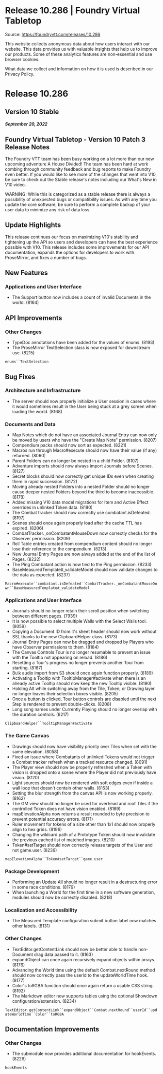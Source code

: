 # Release 10.286 | Foundry Virtual Tabletop

Source: https://foundryvtt.com/releases/10.286

This website collects anonymous data about how users interact with our website. This data provides us with 
        valuable insights that help us to improve our products. Some of these analytics features are non-essential 
        and use browser cookies.

What data we collect and information on how it is used is described in our 
        Privacy Policy.


# Release 10.286


## Version 10 Stable


##### September 20, 2022


## Foundry Virtual Tabletop - Version 10 Patch 3 Release Notes

The Foundry VTT team has been busy working on a lot more than our new upcoming adventure A House Divided! The team has been hard at work combing through community feedback and bug reports to make Foundry even better. If you would like to see more of the changes that went into V10, be sure to check out the Stable release's notes including our What's New in V10 video.

WARNING: While this is categorized as a stable release there is always a possibility of unexpected bugs or compatibility issues. As with any time you update the core software, be sure to perform a complete backup of your user data to minimize any risk of data loss.


## Update Highlights

This release continues our focus on maximizing V10's stability and tightening up the API so users and developers can have the best experience possible with V10. This release includes some improvements for our API documentation, expands the options for developers to work with ProseMirror, and fixes a number of bugs.


## New Features


### Applications and User Interface

- The Support button now includes a count of invalid Documents in the world. (8164)


## API Improvements


### Other Changes

- TypeDoc annotations have been added for the values of enums. (8193)
- The ProseMirror TextSelection class is now exposed for downstream use. (8215)

`enums``TextSelection`
## Bug Fixes


### Architecture and Infrastructure

- The server should now properly initialize a User session in cases where it would sometimes result in the User being stuck at a grey screen when loading the world. (8168)


### Documents and Data

- Map Notes which do not have an associated Journal Entry can now only be moved by users who have the "Create Map Note" permission. (8207)
- Compendium packs should now sort as expected. (8221)
- Macros run through Macro#execute should now have their value (if any) returned. (8060)
- Parent Folders can no longer be nested in a child Folder. (8107)
- Adventure imports should now always import Journals before Scenes. (8127)
- Secret blocks should now correctly get unique IDs even when creating them in rapid succession. (8172)
- Moving already nested Folders into a nested Folder should no longer cause deeper nested Folders beyond the third to become inaccessible. (8178)
- Added missing V10 data model migrations for Item and Active Effect overrides in unlinked Token data. (8180)
- The Combat tracker should now correctly use combatant.isDefeated. (8197)
- Scenes should once again properly load after the cache TTL has expired. (8206)
- CombatTracker._onCombatantMouseDown now correctly checks for the Observer permission. (8209)
- Roll Table entries created from compendium content should no longer lose their reference to the compendium. (8213)
- New Journal Entry Pages are now always added at the end of the list of Pages. (8232)
- The Ping Combatant action is now tied to the Ping permission. (8233)
- BaseMeasuredTemplate#_validateModel should now validate changes to the data as expected. (8237)

`Macro#execute``combatant.isDefeated``CombatTracker._onCombatantMouseDown``BaseMeasuredTemplate#_validateModel`
### Applications and User Interface

- Journals should no longer retain their scroll position when switching between different pages. (7939)
- It is now possible to select multiple Walls with the Select Walls tool. (8059)
- Copying a Document ID from it's sheet header should now work without SSL thanks to the new ClipboardHelper class. (8173)
- Journal Entry Pages can now be dragged and dropped by Players who have Observer permissions to them. (8184)
- The Canvas Controls Tour is no longer resumable to prevent an issue with the Tooltip not appearing on reload. (8186)
- Resetting a Tour's progress no longer prevents another Tour from starting. (8187)
- Bulk audio import from S3 should once again function properly. (8189)
- Activating a Tooltip with TooltipManager#activate when there is an already active Tooltip should now keep the new Tooltip visible. (8190)
- Holding Alt while switching away from the Tile, Token, or Drawing layer no longer leaves their selection boxes visible. (8205)
- Once a button is clicked, Tour button controls are disabled until the next Step is rendered to prevent double-clicks. (8208)
- Long song names under Currently Playing should no longer overlap with the duration controls. (8217)

`ClipboardHelper``TooltipManager#activate`
### The Game Canvas

- Drawings should now have visibility priority over Tiles when set with the same elevation. (8058)
- Fixed an issue where Combatants of unlinked Tokens would not trigger a Combat tracker refresh when a tracked resource changed. (8091)
- The Player view should now be properly refreshed when a Token with vision is dropped onto a scene where the Player did not previously have vision. (8120)
- Light sources should now be rendered with soft edges even if inside a wall loop that doesn't contain other walls. (8153)
- Setting the blur strength from the canvas API is now working properly. (8162)
- The GM view should no longer be used for overhead and roof Tiles if the controlled Token does not have vision enabled. (8169)
- mapElevationAlpha now returns a result rounded to byte precision to prevent potential accuracy errors. (8171)
- Ruler movement for tokens of a size other than 1x1 should now properly align to hex grids. (8196)
- Changing the wildcard path of a Prototype Token should now invalidate the previous cached list of matched images. (8210)
- Token#setTarget should now correctly release targets of the User and not game.user. (8236)

`mapElevationAlpha``Token#setTarget``game.user`
### Package Development

- Performing an Update All should no longer result in a destructuring error in some race conditions. (8179)
- When launching a World for the first time in a new software generation, modules should now be correctly disabled. (8218)


### Localization and Accessibility

- The Measured Template configuration submit button label now matches other labels. (8131)


### Other Changes

- TextEditor.getContentLink should now be better able to handle non-Document drag data passed to it. (8163)
- expandObject can once again recursively expand objects within arrays. (8176)
- Advancing the World time using the default Combat.nextRound method should now correctly pass the userId to the updateWorldTime hook. (8177)
- Color's toRGBA function should once again return a usable CSS string. (8192)
- The Markdown editor now supports tables using the optional Showdown configuration/extension. (8234)

`TextEditor.getContentLink``expandObject``Combat.nextRound``userId``updateWorldTime``Color``toRGBA`
## Documentation Improvements


### Other Changes

- The submodule now provides additional documentation for hookEvents. (8226)

`hookEvents`